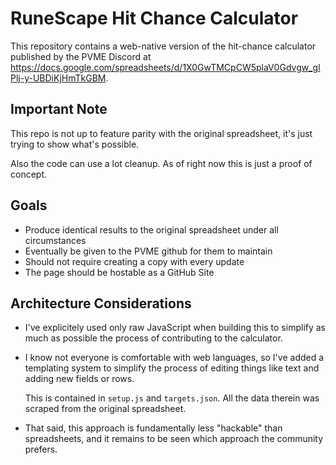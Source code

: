 # RuneScape Hit Chance Calculator
This repository contains a web-native version of the hit-chance calculator
published by the PVME Discord at
https://docs.google.com/spreadsheets/d/1X0GwTMCpCW5plaV0Gdvgw_glPlj-y-UBDiKjHmTkGBM.

## Important Note
This repo is not up to feature parity with the original spreadsheet, it's just
trying to show what's possible.

Also the code can use a lot cleanup. As of right now this is just a proof of
concept.

## Goals
- Produce identical results to the original spreadsheet under all circumstances
- Eventually be given to the PVME github for them to maintain
- Should not require creating a copy with every update
- The page should be hostable as a GitHub Site

## Architecture Considerations
- I've explicitely used only raw JavaScript when building this to simplify as
  much as possible the process of contributing to the calculator.
- I know not everyone is comfortable with web languages, so I've added a
  templating system to simplify the process of editing things like text and
  adding new fields or rows.

  This is contained in `setup.js` and `targets.json`. All the data therein was
  scraped from the original spreadsheet.
- That said, this approach is fundamentally less "hackable" than spreadsheets,
  and it remains to be seen which approach the community prefers.
